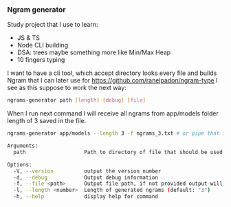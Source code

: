 ### Ngram generator

Study project that I use to learn:
- JS & TS
- Node CLI building
- DSA: trees maybe something more like Min/Max Heap
- 10 fingers typing

I want to have a cli tool, which accept directory looks every file and builds Ngram that I can later use for https://github.com/ranelpadon/ngram-type
I see as this suppose to work the next way:

~~~bash
ngrams-generator path [length] [debug] [file]
~~~

When I run next command I will receive all ngrams from app/models folder length of 3 saved in the file.

~~~bash
ngrams-generator app/models --length 3 -f ngrams_3.txt # or pipe that into something else
~~~

~~~bash
Arguments:
  path                   Path to directory of file that should be used for generating ngrams

Options:
  -V, --version          output the version number
  -d, --debug            Output debug information
  -f, --file <path>      Output file path, if not provided output will be written into STDOUT
  -l, --length <number>  Length of generated ngrams (default: "3")
  -h, --help             display help for command
~~~

